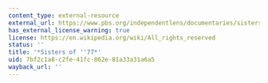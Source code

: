 ```yaml
---
content_type: external-resource
external_url: https://www.pbs.org/independentlens/documentaries/sistersof77/
has_external_license_warning: true
license: https://en.wikipedia.org/wiki/All_rights_reserved
status: ''
title: '*Sisters of ''77*'
uid: 7bf2c1a8-c2fe-41fc-862e-81a33a31a6a5
wayback_url: ''
---
```


